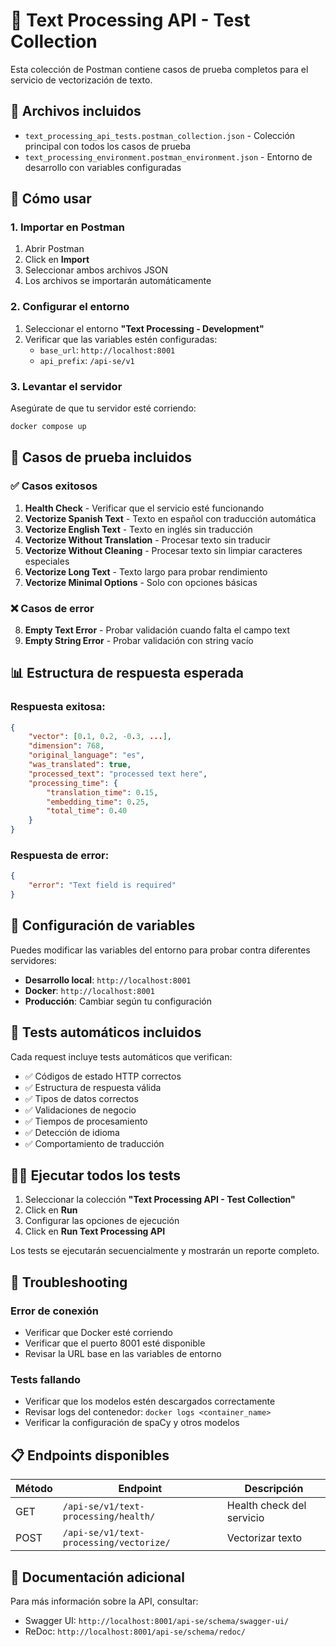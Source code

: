 # 🧪 Text Processing API - Test Collection

Esta colección de Postman contiene casos de prueba completos para el servicio de vectorización de texto.

## 📁 Archivos incluidos

- `text_processing_api_tests.postman_collection.json` - Colección principal con todos los casos de prueba
- `text_processing_environment.postman_environment.json` - Entorno de desarrollo con variables configuradas

## 🚀 Cómo usar

### 1. Importar en Postman

1. Abrir Postman
2. Click en **Import**
3. Seleccionar ambos archivos JSON
4. Los archivos se importarán automáticamente

### 2. Configurar el entorno

1. Seleccionar el entorno **"Text Processing - Development"**
2. Verificar que las variables estén configuradas:
   - `base_url`: `http://localhost:8001`
   - `api_prefix`: `/api-se/v1`

### 3. Levantar el servidor

Asegúrate de que tu servidor esté corriendo:
```bash
docker compose up
```

## 🧪 Casos de prueba incluidos

### ✅ Casos exitosos

1. **Health Check** - Verificar que el servicio esté funcionando
2. **Vectorize Spanish Text** - Texto en español con traducción automática
3. **Vectorize English Text** - Texto en inglés sin traducción
4. **Vectorize Without Translation** - Procesar texto sin traducir
5. **Vectorize Without Cleaning** - Procesar texto sin limpiar caracteres especiales
6. **Vectorize Long Text** - Texto largo para probar rendimiento
7. **Vectorize Minimal Options** - Solo con opciones básicas

### ❌ Casos de error

8. **Empty Text Error** - Probar validación cuando falta el campo text
9. **Empty String Error** - Probar validación con string vacío

## 📊 Estructura de respuesta esperada

### Respuesta exitosa:
```json
{
    "vector": [0.1, 0.2, -0.3, ...],
    "dimension": 768,
    "original_language": "es",
    "was_translated": true,
    "processed_text": "processed text here",
    "processing_time": {
        "translation_time": 0.15,
        "embedding_time": 0.25,
        "total_time": 0.40
    }
}
```

### Respuesta de error:
```json
{
    "error": "Text field is required"
}
```

## 🔧 Configuración de variables

Puedes modificar las variables del entorno para probar contra diferentes servidores:

- **Desarrollo local**: `http://localhost:8001`
- **Docker**: `http://localhost:8001`
- **Producción**: Cambiar según tu configuración

## 📝 Tests automáticos incluidos

Cada request incluye tests automáticos que verifican:

- ✅ Códigos de estado HTTP correctos
- ✅ Estructura de respuesta válida
- ✅ Tipos de datos correctos
- ✅ Validaciones de negocio
- ✅ Tiempos de procesamiento
- ✅ Detección de idioma
- ✅ Comportamiento de traducción

## 🏃‍♂️ Ejecutar todos los tests

1. Seleccionar la colección **"Text Processing API - Test Collection"**
2. Click en **Run**
3. Configurar las opciones de ejecución
4. Click en **Run Text Processing API**

Los tests se ejecutarán secuencialmente y mostrarán un reporte completo.

## 🐛 Troubleshooting

### Error de conexión
- Verificar que Docker esté corriendo
- Verificar que el puerto 8001 esté disponible
- Revisar la URL base en las variables de entorno

### Tests fallando
- Verificar que los modelos estén descargados correctamente
- Revisar logs del contenedor: `docker logs <container_name>`
- Verificar la configuración de spaCy y otros modelos

## 📋 Endpoints disponibles

| Método | Endpoint | Descripción |
|--------|----------|-------------|
| GET | `/api-se/v1/text-processing/health/` | Health check del servicio |
| POST | `/api-se/v1/text-processing/vectorize/` | Vectorizar texto |

## 🔗 Documentación adicional

Para más información sobre la API, consultar:
- Swagger UI: `http://localhost:8001/api-se/schema/swagger-ui/`
- ReDoc: `http://localhost:8001/api-se/schema/redoc/`
